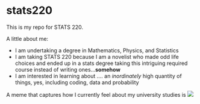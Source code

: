 # stats220
This is my repo for STATS 220. 

A little about me:

- I am undertaking a degree in Mathematics, Physics, and Statistics
- I am taking STATS 220 because I am a novelist who made odd life choices and ended up in a stats degree taking this intriguing required course instead of writing ones...**somehow**
- I am interested in learning about .... an *inordinately* high quantity of things, yes, including coding, data and probability

A meme that captures how I currently feel about my university studies is 
![](https://c.tenor.com/hPaBOJKnU5IAAAAC/tenor.gif)
